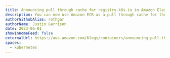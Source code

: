 ```yaml
---
title: Announcing pull through cache for registry.k8s.io in Amazon Elastic Container Registry
description: You can now use Amazon ECR as a pull through cache for the official Kubernetes registry at registry.k8s.io.
authorGithubAlias: rothgar
authorName: Justin Garrison
date: 2023-06-01
showInHomeFeed: false
externalUrl: https://aws.amazon.com/blogs/containers/announcing-pull-through-cache-for-registry-k8s-io-in-amazon-elastic-container-registry/
spaces:
  - kubernetes
---
```


